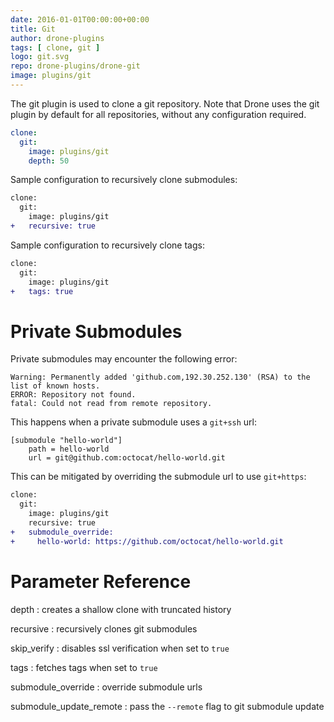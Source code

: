 ```yaml
---
date: 2016-01-01T00:00:00+00:00
title: Git
author: drone-plugins
tags: [ clone, git ]
logo: git.svg
repo: drone-plugins/drone-git
image: plugins/git
---
```


The git plugin is used to clone a git repository. Note that Drone uses the git plugin by default for all repositories, without any configuration required.

```yaml
clone:
  git:
    image: plugins/git
    depth: 50
```

Sample configuration to recursively clone submodules:

```diff
clone:
  git:
    image: plugins/git
+   recursive: true
```

Sample configuration to recursively clone tags:

```diff
clone:
  git:
    image: plugins/git
+   tags: true
```

# Private Submodules

Private submodules may encounter the following error:

```nohighlight
Warning: Permanently added 'github.com,192.30.252.130' (RSA) to the list of known hosts.
ERROR: Repository not found.
fatal: Could not read from remote repository.
```

This happens when a private submodule uses a `git+ssh` url:

```nohighlight
[submodule "hello-world"]
    path = hello-world
    url = git@github.com:octocat/hello-world.git
```

This can be mitigated by overriding the submodule url to use `git+https`:

```diff
clone:
  git:
    image: plugins/git
    recursive: true
+   submodule_override:
+     hello-world: https://github.com/octocat/hello-world.git
```

# Parameter Reference

depth
: creates a shallow clone with truncated history

recursive
: recursively clones git submodules

skip_verify
: disables ssl verification when set to `true`

tags
: fetches tags when set to `true`

submodule_override
: override submodule urls

submodule_update_remote
: pass the `--remote` flag to git submodule update
